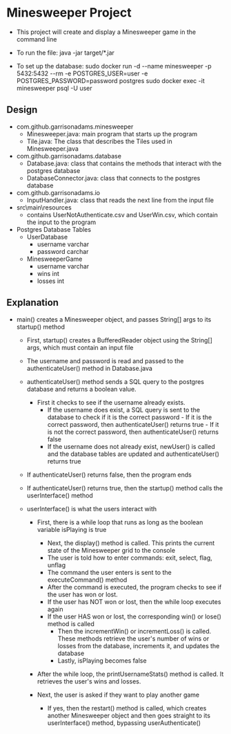 # Minesweeper Project
- This project will create and display a Minesweeper game in the command line

- To run the file:
    java -jar target/*.jar

- To set up the database:
    sudo docker run -d --name minesweeper -p 5432:5432 --rm -e POSTGRES_USER=user -e POSTGRES_PASSWORD=password postgres
    sudo docker exec -it minesweeper psql -U user

## Design
- com.github.garrisonadams.minesweeper
    - Minesweeper.java: main program that starts up the program
    - Tile.java: The class that describes the Tiles used in Minesweeper.java
- com.github.garrisonadams.database
    - Database.java: class that contains the methods that interact with the postgres database
    - DatabaseConnector.java: class that connects to the postgres database
- com.github.garrisonadams.io
    - InputHandler.java: class that reads the next line from the input file
- src\main\resources
    - contains UserNotAuthenticate.csv and UserWin.csv, which contain the input to the program
- Postgres Database Tables
    - UserDatabase
        - username varchar
        - password carchar
    - MinesweeperGame
        - username varchar
        - wins int
        - losses int
        
## Explanation
- main() creates a Minesweeper object, and passes String[] args to  its startup() method
    - First, startup() creates a BufferedReader object using the String[] args, which must contain an input file
    - The username and password is read and passed to the authenticateUser() method in Database.java

    - authenticateUser() method sends a SQL query to the postgres database and returns a boolean value.
        - First it checks to see if the username already exists.
            - If the username does exist, a SQL query is sent to the database to check if it is the correct password
                    - If it is the correct password, then authenticateUser() returns true
                    - If it is not the correct password, then authenticateUser() returns false
            - If the username does not already exist, newUser() is called and the database tables are updated and authenticateUser() returns true

    - If authenticateUser() returns false, then the program ends

    - If authenticateUser() returns true, then the startup() method calls the userInterface() method

    - userInterface() is what the users interact with
        - First, there is a while loop that runs as long as the boolean variable isPlaying is true
            - Next, the display() method is called. This prints the current state of the Minesweeper grid to the console
            - The user is told how to enter commands: exit, select, flag, unflag
            - The command the user enters is sent to the executeCommand() method
            - After the command is executed, the program checks to see if the user has won or lost.
            - If the user has NOT won or lost, then the while loop executes again
            - If the user HAS won or lost, the corresponding win() or lose() method is called
                - Then the incrementWin() or incrementLoss() is called. These methods retrieve the user's number of wins or losses from the database, increments it, and updates the database
                - Lastly, isPlaying becomes false

        - After the while loop, the printUsernameStats() method is called. It retrieves the user's wins and losses.
        - Next, the user is asked if they want to play another game
            - If yes, then the restart() method is called, which creates another Minesweeper object and then goes straight to its userInterface() method, bypassing userAuthenticate()
        
        